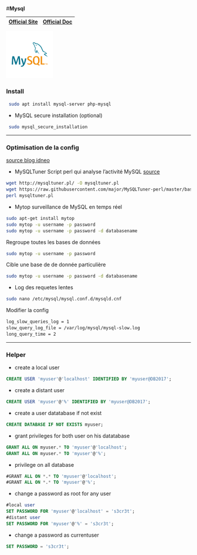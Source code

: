 #**Mysql**

| [Official Site ](https://www.mysql.com/fr/) | [Official Doc](https://dev.mysql.com/doc/) |
| :---: | :---: |

![](../logos/MySQL-v1-128x128.png)

### Install

```bash
 sudo apt install mysql-server php-mysql
```

+ MySQL secure installation (optional)
```bash
 sudo mysql_secure_installation
```

***

### Optimisation de la config

[source blog idneo](http://blog.idneo.fr/configuration-optimisation-et-securisation-de-mysql/)

+ MySQLTuner
Script perl qui analyse l’activité MySQL
[source](https://github.com/major/MySQLTuner-perl)

```bash
wget http://mysqltuner.pl/ -O mysqltuner.pl
wget https://raw.githubusercontent.com/major/MySQLTuner-perl/master/basic_passwords.txt -O basic_passwords.txt
perl mysqltuner.pl
```

+ Mytop
surveillance de MySQL en temps réel
```bash
sudo apt-get install mytop
sudo mytop -u username -p password                 
sudo mytop -u username -p password -d databasename   
```
Regroupe toutes les bases de données
```bash
sudo mytop -u username -p password                 
```
Cible une base de de donnée particulière
```bash              
sudo mytop -u username -p password -d databasename   
```

+ Log des requetes lentes
```bash
sudo nano /etc/mysql/mysql.conf.d/mysqld.cnf
```

Modifier la config
```bash
log_slow_queries_log = 1
slow_query_log_file = /var/log/mysql/mysql-slow.log
long_query_time = 2
```

***
### Helper

+ create a local user
```sql
CREATE USER 'myuser'@'localhost' IDENTIFIED BY 'myuser@DB2017';
```

+ create a distant user
```sql
CREATE USER 'myuser'@'%' IDENTIFIED BY 'myuser@DB2017';
```

+ create a user datatabase if not exist
```sql
CREATE DATABASE IF NOT EXISTS myuser;
```

+ grant privileges for both user on his datatabase
```sql
GRANT ALL ON myuser.* TO 'myuser'@'localhost';
GRANT ALL ON myuser.* TO 'myuser'@'%';
```

+ privilege on all database
```sql
#GRANT ALL ON *.* TO 'myuser'@'localhost';
#GRANT ALL ON *.* TO 'myuser'@'%';
```

+ change a password as root for any user
```sql
#local user
SET PASSWORD FOR 'myuser'@'localhost' = 's3cr3t';
#distant user
SET PASSWORD FOR 'myuser'@'%' = 's3cr3t';
```

+ change a password as currentuser
```sql
SET PASSWORD = 's3cr3t';
```
